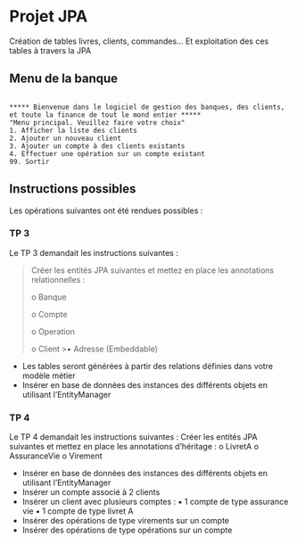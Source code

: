 ﻿# Projet JPA

Création de tables livres, clients, commandes... Et exploitation des ces tables à travers la JPA

## Menu de la banque
```

***** Bienvenue dans le logiciel de gestion des banques, des clients, et toute la finance de tout le mond entier *****
"Menu principal. Veuillez faire votre choix"
1. Afficher la liste des clients
2. Ajouter un nouveau client
3. Ajouter un compte à des clients existants
4. Effectuer une opération sur un compte existant
99. Sortir
```


## Instructions possibles
Les opérations suivantes ont été rendues possibles :
### TP 3
Le TP 3 demandait les instructions suivantes :
>Créer les entités JPA suivantes et mettez en place les annotations relationnelles :
>
>o Banque
>
>o Compte
>
>o Operation
>
>o Client
	>▪ Adresse (Embeddable)

- Les tables seront générées à partir des relations définies dans votre modèle métier
- Insérer en base de données des instances des différents objets en utilisant l’EntityManager

### TP 4
Le TP 4 demandait les instructions suivantes :
Créer les entités JPA suivantes et mettez en place les annotations d’héritage :
o LivretA
o AssuranceVie
o Virement
- Insérer en base de données des instances des différents objets en utilisant l’EntityManager
- Insérer un compte associé à 2 clients
- Insérer un client avec plusieurs comptes :
	▪ 1 compte de type assurance vie
	▪ 1 compte de type livret A
- Insérer des opérations de type virements sur un compte
- Insérer des opérations de type opérations sur un compte